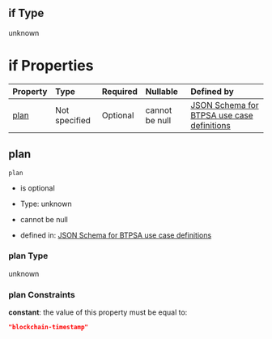 ## if Type

unknown

# if Properties

| Property      | Type          | Required | Nullable       | Defined by                                                                                                                                                                                                                                  |
| :------------ | :------------ | :------- | :------------- | :------------------------------------------------------------------------------------------------------------------------------------------------------------------------------------------------------------------------------------------ |
| [plan](#plan) | Not specified | Optional | cannot be null | [JSON Schema for BTPSA use case definitions](btpsa-usecase-properties-services-items-allof-1-then-allof-14-then-allof-3-if-properties-plan.md "undefined#/properties/services/items/allOf/1/then/allOf/14/then/allOf/3/if/properties/plan") |

## plan



`plan`

*   is optional

*   Type: unknown

*   cannot be null

*   defined in: [JSON Schema for BTPSA use case definitions](btpsa-usecase-properties-services-items-allof-1-then-allof-14-then-allof-3-if-properties-plan.md "undefined#/properties/services/items/allOf/1/then/allOf/14/then/allOf/3/if/properties/plan")

### plan Type

unknown

### plan Constraints

**constant**: the value of this property must be equal to:

```json
"blockchain-timestamp"
```
